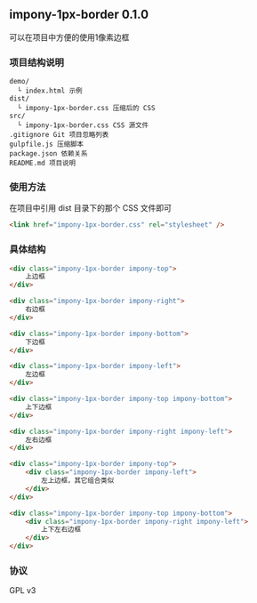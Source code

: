 ## impony-1px-border 0.1.0

可以在项目中方便的使用1像素边框

### 项目结构说明

```
demo/
  └ index.html 示例
dist/
  └ impony-1px-border.css 压缩后的 CSS
src/
  └ impony-1px-border.css CSS 源文件
.gitignore Git 项目忽略列表
gulpfile.js 压缩脚本
package.json 依赖关系
README.md 项目说明
```

### 使用方法

在项目中引用 dist 目录下的那个 CSS 文件即可

``` html
<link href="impony-1px-border.css" rel="stylesheet" />
```

### 具体结构

``` html
<div class="impony-1px-border impony-top">
    上边框
</div>
```

``` html
<div class="impony-1px-border impony-right">
    右边框
</div>
```

``` html
<div class="impony-1px-border impony-bottom">
    下边框
</div>
```

``` html
<div class="impony-1px-border impony-left">
    左边框
</div>
```

``` html
<div class="impony-1px-border impony-top impony-bottom">
    上下边框
</div>
```

``` html
<div class="impony-1px-border impony-right impony-left">
    左右边框
</div>
```

``` html
<div class="impony-1px-border impony-top">
    <div class="impony-1px-border impony-left">
        左上边框，其它组合类似
    </div>
</div>
```

``` html
<div class="impony-1px-border impony-top impony-bottom">
    <div class="impony-1px-border impony-right impony-left">
        上下左右边框
    </div>
</div>
```

### 协议

GPL v3